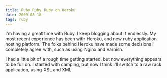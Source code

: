 ```yaml
---
title: Ruby Ruby Ruby on Heroku
date: 2009-08-18
tags: ruby
---
```

I'm having a great time with Ruby. I keep blogging about it endlessly. My most recent experience has been with Heroku, and new ruby application hosting platform. The folks behind Heroku have made some decisions I completely agree with, such as using Nginx and Varnish.

I had a little bit of a rough time getting started, but now everything appears to be full on. I started with camping, but now I think I'll switch to a raw rack application, using XSL and XML.


